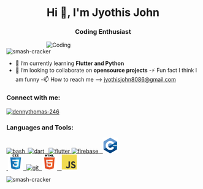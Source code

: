 
<h1 align="center">Hi 👋, I'm Jyothis John</h1>
<h3 align="center">Coding Enthusiast</h3>
<img align="right" alt="Coding" width="400" src="https://i.pinimg.com/originals/c0/96/b2/c096b276205f1b632555943faf3bf768.gif">

<p align="left"> <img src="https://komarev.com/ghpvc/?username=smash-cracker&label=Profile%20views&color=0e75b6&style=flat" alt="smash-cracker" /> </p>

- 🌱 I’m currently learning **Flutter and Python**
- 👯 I’m looking to collaborate on **opensource projects**
-⚡ Fun fact I think I am funny
-📫 How to reach me --> jyothisjohn8086@gmail.com

<h3 align="left">Connect with me:</h3>
<p align="left">
<a href="https://www.linkedin.com/in/jyothis-john-382354307" target="blank"><img align="center" src="https://raw.githubusercontent.com/rahuldkjain/github-profile-readme-generator/master/src/images/icons/Social/linked-in-alt.svg" alt="dennythomas-246" height="30" width="40" /></a>
</p>

<h3 align="left">Languages and Tools:</h3>
<p align="left"> <a href="https://www.python.org/" target="_blank" rel="noreferrer"> <img src="https://www.vectorlogo.zone/logos/python/python-icon.svg" alt="bash" width="40" height="40"/> </a>  <a href="https://dart.dev" target="_blank" rel="noreferrer"> &nbsp;<img src="https://www.vectorlogo.zone/logos/dartlang/dartlang-icon.svg" alt="dart" width="40" height="40"/> </a>  <a href="https://flutter.dev" target="_blank" rel="noreferrer">&nbsp; <img src="https://www.vectorlogo.zone/logos/flutterio/flutterio-icon.svg" alt="flutter" width="40" height="40"/> </a> <a href="https://firebase.google.com/" target="_blank" rel="noreferrer"> <img src="https://www.vectorlogo.zone/logos/firebase/firebase-icon.svg" alt="firebase" width="40" height="40"/> </a> <a href="https://www.w3schools.com/cpp/" target="_blank" rel="noreferrer">  &nbsp; <img src="https://raw.githubusercontent.com/devicons/devicon/master/icons/cplusplus/cplusplus-original.svg" alt="cplusplus" width="40" height="40"/> </a>  <br> <a href="https://www.w3schools.com/css/" target="_blank" rel="noreferrer"> &nbsp;<img src="https://raw.githubusercontent.com/devicons/devicon/master/icons/css3/css3-original-wordmark.svg" alt="css3" width="40" height="40"/> </a> <a href="https://git-scm.com/" target="_blank" rel="noreferrer"> &nbsp;<img src="https://www.vectorlogo.zone/logos/git-scm/git-scm-icon.svg" alt="git" width="40" height="40"/> </a> <a href="https://www.w3.org/html/" target="_blank" rel="noreferrer"> &nbsp;<img src="https://raw.githubusercontent.com/devicons/devicon/master/icons/html5/html5-original-wordmark.svg" alt="html5" width="40" height="40"/> </a> <a href="https://developer.mozilla.org/en-US/docs/Web/JavaScript" target="_blank" rel="noreferrer">&nbsp; <img src="https://raw.githubusercontent.com/devicons/devicon/master/icons/javascript/javascript-original.svg" alt="javascript" width="40" height="40"/> </a> </p>

<p><img align="left" src="https://github-readme-stats.vercel.app/api/top-langs?username=smash-cracker&show_icons=true&locale=en&layout=compact" alt="smash-cracker" /></p>
